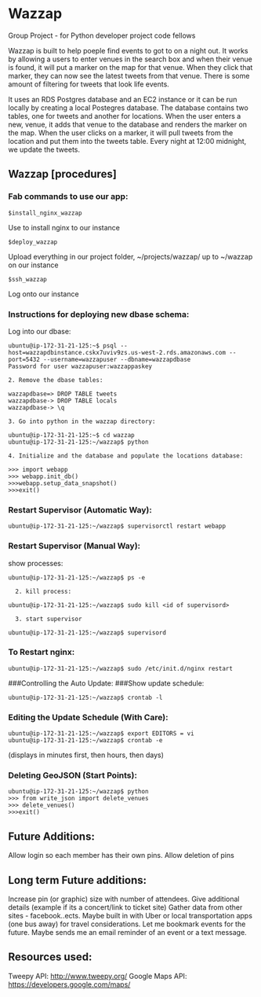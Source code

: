 # Wazzap
Group Project - for Python developer project code fellows


Wazzap is built to help poeple find events to got to on a night out. It works by allowing a users to enter venues in the search box and when their venue is found, it will put a marker on the map for that venue. When they click that marker, they can now see the latest tweets from that venue. There is some amount of filtering for tweets that look life events. 


It uses an RDS Postgres database and an EC2 instance or it can be run locally by creating a local Postegres database. The database contains two tables, one for tweets and another for locations. When the user enters a new, venue, it adds that venue to the database and renders the marker on the map. When the user clicks on a marker, it will pull tweets from the location and put them into the tweets table. Every night at 12:00 midnight, we update the tweets.  

## Wazzap [procedures]

### Fab commands to use our app:

```Shell
$install_nginx_wazzap
```

Use to install nginx to our instance

```Shell
$deploy_wazzap
```

Upload everything in our project folder,  ~/projects/wazzap/ up to ~/wazzap on our instance

```Shell
$ssh_wazzap
```

Log onto our instance


### Instructions for deploying new dbase schema:
Log into our dbase:

```Shell
ubuntu@ip-172-31-21-125:~$ psql --host=wazzapdbinstance.cskx7uviv9zs.us-west-2.rds.amazonaws.com --port=5432 --username=wazzapuser --dbname=wazzapdbase
Password for user wazzapuser:wazzappaskey
```

    2. Remove the dbase tables:


```Shell
wazzapdbase=> DROP TABLE tweets
wazzapdbase-> DROP TABLE locals
wazzapdbase-> \q
```

    3. Go into python in the wazzap directory:


```Shell
ubuntu@ip-172-31-21-125:~$ cd wazzap
ubuntu@ip-172-31-21-125:~/wazzap$ python
```

    4. Initialize and the database and populate the locations database:


```Shell
>>> import webapp
>>> webapp.init_db()
>>>webapp.setup_data_snapshot()
>>>exit()
```

### Restart Supervisor (Automatic Way):


```Shell
ubuntu@ip-172-31-21-125:~/wazzap$ supervisorctl restart webapp
```

### Restart Supervisor (Manual Way):
show processes:


```Shell
ubuntu@ip-172-31-21-125:~/wazzap$ ps -e
```

      2. kill process:


```Shell
ubuntu@ip-172-31-21-125:~/wazzap$ sudo kill <id of supervisord>
```

      3. start supervisor


```Shell
ubuntu@ip-172-31-21-125:~/wazzap$ supervisord
```

### To Restart nginx:

```Shell
ubuntu@ip-172-31-21-125:~/wazzap$ sudo /etc/init.d/nginx restart
```

###Controlling the Auto Update:
###Show update schedule:

```Shell
ubuntu@ip-172-31-21-125:~/wazzap$ crontab -l
```

### Editing the Update Schedule (With Care):


```Shell
ubuntu@ip-172-31-21-125:~/wazzap$ export EDITORS = vi
ubuntu@ip-172-31-21-125:~/wazzap$ crontab -e
```
(displays in minutes first, then hours, then days)

### Deleting GeoJSON (Start Points):

```Shell
ubuntu@ip-172-31-21-125:~/wazzap$ python
>>> from write_json import delete_venues
>>> delete_venues()
>>>exit()
```


## Future Additions:
Allow login so each member has their own pins.
Allow deletion of pins

## Long term Future additions:
Increase pin (or graphic) size with number of attendees. 
Give additional details (example if its a concert/link to ticket site) 
Gather data from other sites - facebook..ects. 
Maybe built in with Uber or local transportation apps (one bus away) for travel considerations. 
Let me bookmark events for the future. Maybe sends me an email reminder of an event or a text message. 

## Resources used:
Tweepy API: http://www.tweepy.org/
Google Maps API: https://developers.google.com/maps/
